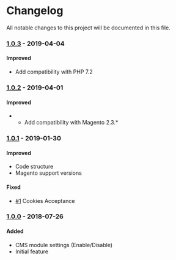 # Changelog
All notable changes to this project will be documented in this file.

### [1.0.3](https://github.com/magestat/magento2-cookie-law-banner/releases/tag/1.0.3) - 2019-04-04
#### Improved
- Add compatibility with PHP 7.2


### [1.0.2](https://github.com/magestat/magento2-cookie-law-banner/releases/tag/1.0.2) - 2019-04-01
#### Improved
- - Add compatibility with Magento 2.3.*


### [1.0.1](https://github.com/magestat/magento2-cookie-law-banner/releases/tag/1.0.1) - 2019-01-30
#### Improved
- Code structure
- Magento support versions

#### Fixed
- [#1](https://github.com/magestat/magento2-cookie-law-banner/issues/1) Cookies Acceptance


### [1.0.0](https://github.com/magestat/magento2-cookie-law-banner/releases/tag/1.0.0) - 2018-07-26
#### Added
- CMS module settings (Enable/Disable)
- Initial feature
